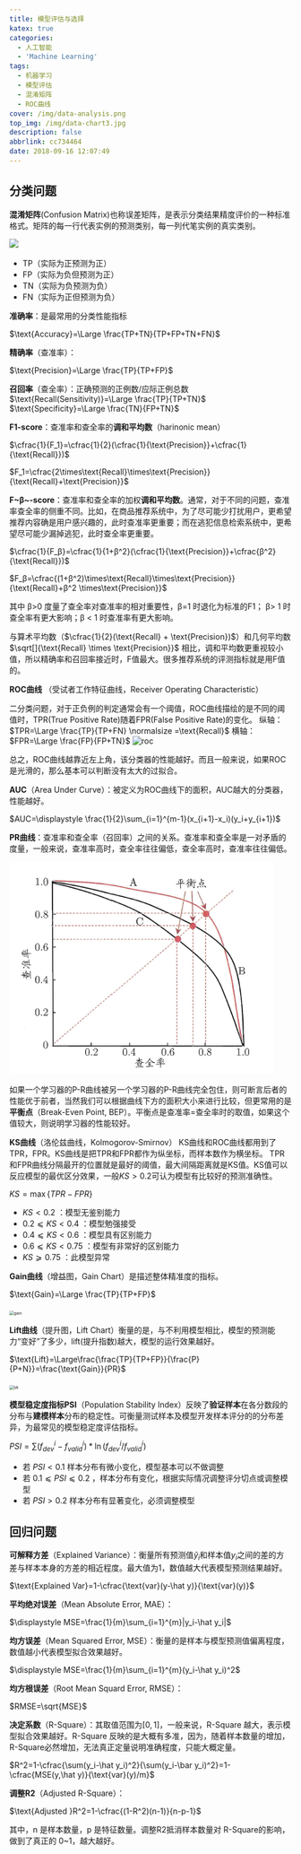 ```yaml
---
title: 模型评估与选择
katex: true
categories:
  - 人工智能
  - 'Machine Learning'
tags:
  - 机器学习
  - 模型评估
  - 混淆矩阵
  - ROC曲线
cover: /img/data-analysis.png
top_img: /img/data-chart3.jpg
description: false
abbrlink: cc734464
date: 2018-09-16 12:07:49
---
```


## 分类问题

**混淆矩阵**(Confusion Matrix)也称误差矩阵，是表示分类结果精度评价的一种标准格式。矩阵的每一行代表实例的预测类别，每一列代笔实例的真实类别。

![](https://warehouse-1310574346.cos.ap-shanghai.myqcloud.com/images/common/ConfusionMatrix.png)

-   TP（实际为正预测为正）
-   FP（实际为负但预测为正）
-   TN（实际为负预测为负）
-   FN（实际为正但预测为负）

**准确率**：是最常用的分类性能指标

$\text{Accuracy}=\Large \frac{TP+TN}{TP+FP+TN+FN}$

**精确率**（查准率）：

$\text{Precision}=\Large \frac{TP}{TP+FP}$

**召回率**（查全率）：正确预测的正例数/应际正例总数
$\text{Recall(Sensitivity)}=\Large \frac{TP}{TP+TN}$
$\text{Specificity}=\Large \frac{TN}{FP+TN}$

**F1-score**：查准率和查全率的**调和平均数**（harinonic mean）

$\cfrac{1}{F_1}=\cfrac{1}{2}(\cfrac{1}{\text{Precision}}+\cfrac{1}{\text{Recall}})$

$F_1=\cfrac{2\times\text{Recall}\times\text{Precision}}{\text{Recall}+\text{Precision}}$

**F~β~-score**：查准率和查全率的加权**调和平均数**。通常，对于不同的问题，查准率查全率的侧重不同。比如，在商品推荐系统中，为了尽可能少打扰用户，更希望推荐内容确是用户感兴趣的，此时查准率更重要；而在逃犯信息检索系统中，更希望尽可能少漏掉逃犯，此时查全率更重要。

$\cfrac{1}{F_β}=\cfrac{1}{1+β^2}(\cfrac{1}{\text{Precision}}+\cfrac{β^2}{\text{Recall}})$

$F_β=\cfrac{(1+β^2)\times\text{Recall}\times\text{Precision}}{\text{Recall}+β^2 \times\text{Precision}}$

其中 β>0 度量了查全率对查准率的相对重要性，β=1 时退化为标准的F1； β> 1 时查全率有更大影响；β < 1 时查准率有更大影响。

与算术平均数（$\cfrac{1}{2}(\text{Recall} + \text{Precision})$）和几何平均数 $\sqrt[]{\text{Recall} \times \text{Precision}}$ 相比，调和平均数更重视较小值，所以精确率和召回率接近时，F值最大。很多推荐系统的评测指标就是用F值的。

**ROC曲线** （受试者工作特征曲线，Receiver Operating Characteristic）

二分类问题，对于正负例的判定通常会有一个阈值，ROC曲线描绘的是不同的阈值时，TPR(True Positive Rate)随着FPR(False Positive Rate)的变化。
纵轴：$TPR=\Large \frac{TP}{TP+FN} \normalsize =\text{Recall}$
横轴：$FPR=\Large \frac{FP}{FP+TN}$
![roc](https://warehouse-1310574346.cos.ap-shanghai.myqcloud.com/images/common/roc.png)

总之，ROC曲线越靠近左上角，该分类器的性能越好。而且一般来说，如果ROC是光滑的，那么基本可以判断没有太大的过拟合。

**AUC**（Area Under Curve）：被定义为ROC曲线下的面积，AUC越大的分类器，性能越好。

$AUC=\displaystyle \frac{1}{2}\sum_{i=1}^{m-1}(x_{i+1}-x_i)(y_i+y_{i+1})$

**PR曲线**：查准率和查全率（召回率）之间的关系。查准率和查全率是一对矛盾的度量，一般来说，查准率高时，查全率往往偏低，查全率高时，查准率往往偏低。

![](classification-evaluation.assets/PR-curve.png)

如果一个学习器的P-R曲线被另一个学习器的P-R曲线完全包住，则可断言后者的性能优于前者，当然我们可以根据曲线下方的面积大小来进行比较，但更常用的是**平衡点**（Break-Even Point, BEP）。平衡点是查准率=查全率时的取值，如果这个值较大，则说明学习器的性能较好。

**KS曲线**（洛伦兹曲线，Kolmogorov-Smirnov）
KS曲线和ROC曲线都用到了TPR，FPR。KS曲线是把TPR和FPR都作为纵坐标，而样本数作为横坐标。
TPR和FPR曲线分隔最开的位置就是最好的阈值，最大间隔距离就是KS值。KS值可以反应模型的最优区分效果，一般$KS>0.2$可认为模型有比较好的预测准确性。

$KS=\max\{TPR-FPR\}$

-   $KS<0.2$ ：模型无鉴别能力
-   $0.2 ⩽ KS<0.4$ ：模型勉强接受
-   $0.4 ⩽ KS<0.6$ ：模型具有区别能力
-   $0.6 ⩽ KS<0.75$ ：模型有非常好的区别能力
-   $KS⩾0.75$ ：此模型异常

**Gain曲线**（增益图，Gain Chart）是描述整体精准度的指标。

$\text{Gain}=\Large \frac{TP}{TP+FP}$

<img src="https://warehouse-1310574346.cos.ap-shanghai.myqcloud.com/images/common/gain.png" alt="gain" style="zoom:50%;" />

**Lift曲线**（提升图，Lift Chart）衡量的是，与不利用模型相比，模型的预测能力“变好”了多少，lift(提升指数)越大，模型的运行效果越好。

$\text{Lift}=\Large\frac{\frac{TP}{TP+FP}}{\frac{P}{P+N}}=\frac{\text{Gain}}{PR}$

<img src="https://warehouse-1310574346.cos.ap-shanghai.myqcloud.com/images/common/lift.png" alt="lift" style="zoom: 50%;" />

**模型稳定度指标PSI**（Population Stability Index）反映了**验证样本**在各分数段的分布与**建模样本**分布的稳定性。可衡量测试样本及模型开发样本评分的的分布差异，为最常见的模型稳定度评估指标。

$PSI=\sum(f_{dev}^i-f_{valid}^i)*\ln(f_{dev}^i/f_{valid}^i)$

-   若 $PSI<0.1$ 样本分布有微小变化，模型基本可以不做调整
-   若 $0.1 ⩽ PSI ⩽ 0.2$ ，样本分布有变化，根据实际情况调整评分切点或调整模型
-   若 $PSI>0.2$ 样本分布有显著变化，必须调整模型

## 回归问题

**可解释方差**（Explained Variance）：衡量所有预测值$\hat y_i$和样本值$y_i$之间的差的方差与样本本身的方差的相近程度。最大值为1，数值越大代表模型预测结果越好。

$\text{Explained Var}=1-\cfrac{\text{var}(y-\hat y)}{\text{var}(y)}$

**平均绝对误差**（Mean Absolute Error, MAE）：

$\displaystyle MSE=\frac{1}{m}\sum_{i=1}^{m}|y_i-\hat y_i|$

**均方误差**（Mean Squared Error, MSE）：衡量的是样本与模型预测值偏离程度，数值越小代表模型拟合效果越好。

$\displaystyle MSE=\frac{1}{m}\sum_{i=1}^{m}(y_i-\hat y_i)^2$

**均方根误差**（Root Mean Squard Error, RMSE）：

$RMSE=\sqrt{MSE}$

**决定系数**（R-Square）：其取值范围为$[0,1]$，一般来说，R-Square 越大，表示模型拟合效果越好。R-Square 反映的是大概有多准，因为，随着样本数量的增加，R-Square必然增加，无法真正定量说明准确程度，只能大概定量。

$R^2=1-\cfrac{\sum(y_i-\hat y_i)^2}{\sum(y_i-\bar y_i)^2}=1-\cfrac{MSE(y,\hat y)}{\text{var}(y)/m}$

**调整R2**（Adjusted R-Square）：

$\text{Adjusted }R^2=1-\cfrac{(1-R^2)(n-1)}{n-p-1}$

其中，n 是样本数量，p 是特征数量。调整R2抵消样本数量对 R-Square的影响，做到了真正的 0~1，越大越好。

